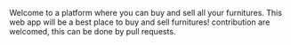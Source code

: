 Welcome to a platform where you can buy and sell all your furnitures. This web app will   be a best place to buy and sell furnitures! contribution are welcomed, this can be done by pull requests.
